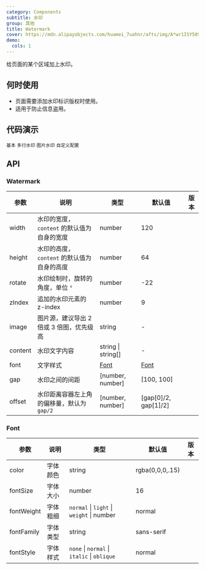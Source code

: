 ```yaml
---
category: Components
subtitle: 水印
group: 其他
title: Watermark
cover: https://mdn.alipayobjects.com/huamei_7uahnr/afts/img/A*wr1ISY50SyYAAAAAAAAAAAAADrJ8AQ/original
demo:
  cols: 1
---
```


给页面的某个区域加上水印。

## 何时使用

- 页面需要添加水印标识版权时使用。
- 适用于防止信息盗用。

## 代码演示

<!-- prettier-ignore -->
<code src="./demo/basic.tsx">基本</code>
<code src="./demo/multi-line.tsx">多行水印</code>
<code src="./demo/image.tsx">图片水印</code>
<code src="./demo/custom.tsx">自定义配置</code>

## API

### Watermark

| 参数 | 说明 | 类型 | 默认值 | 版本 |
| --- | --- | --- | --- | --- |
| width | 水印的宽度，`content` 的默认值为自身的宽度 | number | 120 |  |
| height | 水印的高度，`content` 的默认值为自身的高度 | number | 64 |  |
| rotate | 水印绘制时，旋转的角度，单位 `°` | number | -22 |  |
| zIndex | 追加的水印元素的 z-index | number | 9 |  |
| image | 图片源，建议导出 2 倍或 3 倍图，优先级高 | string | - |  |
| content | 水印文字内容 | string \| string[] | - |  |
| font | 文字样式 | [Font](#Font) | [Font](#Font) |  |
| gap | 水印之间的间距 | \[number, number\] | \[100, 100\] |  |
| offset | 水印距离容器左上角的偏移量，默认为 `gap/2` | \[number, number\] | \[gap\[0\]/2, gap\[1\]/2\] |  |

### Font

<!-- prettier-ignore -->
| 参数 | 说明 | 类型 | 默认值 | 版本 |
| --- | --- | --- | --- | --- |
| color | 字体颜色 | string | rgba(0,0,0,.15) |  |
| fontSize | 字体大小 | number | 16 |  |
| fontWeight | 字体粗细 | `normal` \| `light` \| `weight` \| number | normal |  |
| fontFamily | 字体类型 | string | sans-serif |  |
| fontStyle | 字体样式 | `none` \| `normal` \| `italic` \| `oblique` | normal |  |
